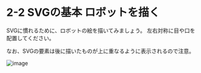 # 2-2 SVGの基本 ロボットを描く

SVGに慣れるために、ロボットの絵を描いてみましょう。
左右対称に目や口を配置してください。

なお、SVGの要素は後に描いたものが上に重なるように表示されるので注意。

![image](http://www.ei-ic.sakura.ne.jp/handson20180721/img/2-2_01.png)
